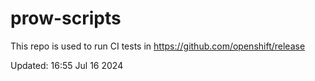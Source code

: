 # prow-scripts

This repo is used to run CI tests in https://github.com/openshift/release

Updated: 16:55 Jul 16 2024
